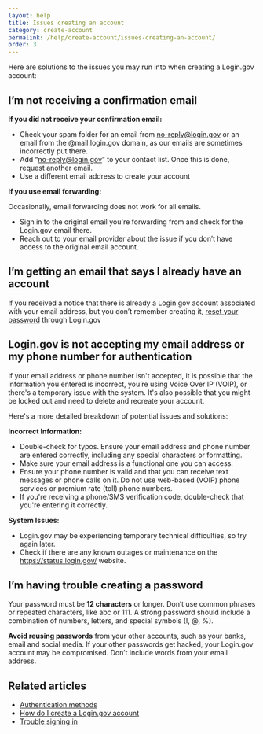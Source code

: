 ```yaml
---
layout: help
title: Issues creating an account
category: create-account
permalink: /help/create-account/issues-creating-an-account/
order: 3
---
```


Here are solutions to the issues you may run into when creating a Login.gov account:

## I’m not receiving a confirmation email

**If you did not receive your confirmation email:**
- Check your spam folder for an email from no-reply@login.gov or an email from the @mail.login.gov domain, as our emails are sometimes incorrectly put there.
- Add “no-reply@login.gov” to your contact list. Once this is done, request another email.
- Use a different email address to create your account

**If you use email forwarding:**

Occasionally, email forwarding does not work for all emails.
- Sign in to the original email you're forwarding from and check for the Login.gov email there.
- Reach out to your email provider about the issue if you don’t have access to the original email account.

## I’m getting an email that says I already have an account

If you received a notice that there is already a Login.gov account associated with your email address, but you don’t remember creating it, [reset your password](/help/trouble-signing-in/forgot-your-password/) through Login.gov

## Login.gov is not accepting my email address or my phone number for authentication

If your email address or phone number isn't accepted, it is possible that the information you entered is incorrect, you’re using Voice Over IP (VOIP), or there's a temporary issue with the system. It's also possible that you might be locked out and need to delete and recreate your account.

Here's a more detailed breakdown of potential issues and solutions:

**Incorrect Information:**
- Double-check for typos. Ensure your email address and phone number are entered correctly, including any special characters or formatting.
- Make sure your email address is a functional one you can access.
- Ensure your phone number is valid and that you can receive text messages or phone calls on it. Do not use web-based (VOIP) phone services or premium rate (toll) phone numbers.
- If you're receiving a phone/SMS verification code, double-check that you're entering it correctly.

**System Issues:**
- Login.gov may be experiencing temporary technical difficulties, so try again later.
- Check if there are any known outages or maintenance on the <https://status.login.gov/> website.

## I’m having trouble creating a password
Your password must be **12 characters** or longer. Don’t use common phrases or repeated characters, like abc or 111. A strong password should include a combination of numbers, letters, and special symbols (!, @, %).

**Avoid reusing passwords** from your other accounts, such as your banks, email and social media. If your other passwords get hacked, your Login.gov account may be compromised. Don’t include words from your email address.

## Related articles
* [Authentication methods](#)
* [How do I create a Login.gov account](#)
* [Trouble signing in](#)
